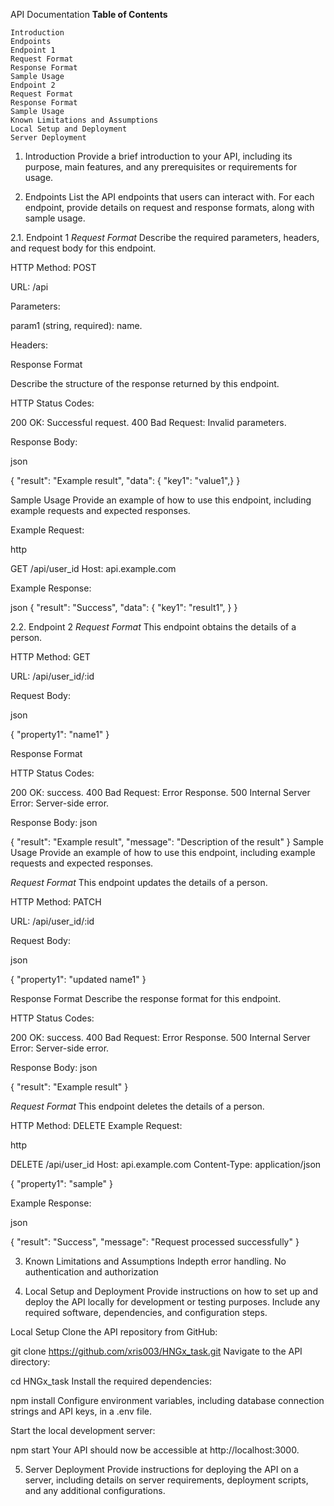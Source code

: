 API Documentation
**Table of Contents**

    Introduction
    Endpoints
    Endpoint 1
    Request Format
    Response Format
    Sample Usage
    Endpoint 2
    Request Format
    Response Format
    Sample Usage
    Known Limitations and Assumptions
    Local Setup and Deployment
    Server Deployment

1. Introduction
   Provide a brief introduction to your API, including its purpose, main features, and any prerequisites or requirements for usage.

2. Endpoints
   List the API endpoints that users can interact with. For each endpoint, provide details on request and response formats, along with sample usage.

2.1. Endpoint 1
_Request Format_
Describe the required parameters, headers, and request body for this endpoint.

HTTP Method: POST

URL: /api

Parameters:

param1 (string, required): name.

Headers:

Response Format

Describe the structure of the response returned by this endpoint.

HTTP Status Codes:

200 OK: Successful request.
400 Bad Request: Invalid parameters.

Response Body:

json

{
"result": "Example result",
"data": {
"key1": "value1",}
}

Sample Usage
Provide an example of how to use this endpoint, including example requests and expected responses.

Example Request:

http

GET /api/user_id
Host: api.example.com

Example Response:

json
{
"result": "Success",
"data": {
"key1": "result1",
}
}

2.2. Endpoint 2
_Request Format_
This endpoint obtains the details of a person.

HTTP Method: GET

URL: /api/user_id/:id

Request Body:

json

{
"property1": "name1"
}

Response Format

HTTP Status Codes:

200 OK: success.
400 Bad Request: Error Response.
500 Internal Server Error: Server-side error.

Response Body:
json

{
"result": "Example result",
"message": "Description of the result"
}
Sample Usage
Provide an example of how to use this endpoint, including example requests and expected responses.

_Request Format_
This endpoint updates the details of a person.

HTTP Method: PATCH

URL: /api/user_id/:id

Request Body:

json

{
"property1": "updated name1"
}

Response Format
Describe the response format for this endpoint.

HTTP Status Codes:

200 OK: success.
400 Bad Request: Error Response.
500 Internal Server Error: Server-side error.

Response Body:
json

{
"result": "Example result"
}

_Request Format_
This endpoint deletes the details of a person.

HTTP Method: DELETE
Example Request:

http

DELETE /api/user_id
Host: api.example.com
Content-Type: application/json

{
"property1": "sample"
}

Example Response:

json

{
"result": "Success",
"message": "Request processed successfully"
}

3. Known Limitations and Assumptions
   Indepth error handling.
   No authentication and authorization

4. Local Setup and Deployment
   Provide instructions on how to set up and deploy the API locally for development or testing purposes. Include any required software, dependencies, and configuration steps.

Local Setup
Clone the API repository from GitHub:

git clone https://github.com/xris003/HNGx_task.git
Navigate to the API directory:

cd HNGx_task
Install the required dependencies:

npm install
Configure environment variables, including database connection strings and API keys, in a .env file.

Start the local development server:

npm start
Your API should now be accessible at http://localhost:3000.

5. Server Deployment
   Provide instructions for deploying the API on a server, including details on server requirements, deployment scripts, and any additional configurations.
